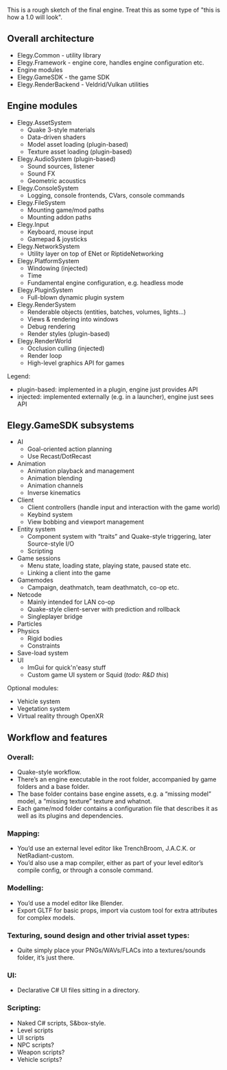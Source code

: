 
This is a rough sketch of the final engine. Treat this as some type of "this is how a 1.0 will look".

## Overall architecture

- Elegy.Common - utility library
- Elegy.Framework - engine core, handles engine configuration etc.
- Engine modules
- Elegy.GameSDK - the game SDK
- Elegy.RenderBackend - Veldrid/Vulkan utilities

## Engine modules

- Elegy.AssetSystem
	- Quake 3-style materials
	- Data-driven shaders
	- Model asset loading (plugin-based)
	- Texture asset loading (plugin-based)
- Elegy.AudioSystem (plugin-based)
	- Sound sources, listener
	- Sound FX
	- Geometric acoustics
- Elegy.ConsoleSystem
	- Logging, console frontends, CVars, console commands
- Elegy.FileSystem
	- Mounting game/mod paths
	- Mounting addon paths
- Elegy.Input
	- Keyboard, mouse input
	- Gamepad & joysticks
- Elegy.NetworkSystem
	- Utility layer on top of ENet or RiptideNetworking
- Elegy.PlatformSystem
	- Windowing (injected)
	- Time
	- Fundamental engine configuration, e.g. headless mode
- Elegy.PluginSystem
	- Full-blown dynamic plugin system
- Elegy.RenderSystem
	- Renderable objects (entities, batches, volumes, lights...)
	- Views & rendering into windows
	- Debug rendering
	- Render styles (plugin-based)
- Elegy.RenderWorld
	- Occlusion culling (injected)
	- Render loop
	- High-level graphics API for games

Legend:
- plugin-based: implemented in a plugin, engine just provides API
- injected: implemented externally (e.g. in a launcher), engine just sees API

## Elegy.GameSDK subsystems

- AI
	- Goal-oriented action planning
	- Use Recast/DotRecast
- Animation
	- Animation playback and management
	- Animation blending
	- Animation channels
	- Inverse kinematics
- Client
	- Client controllers (handle input and interaction with the game world)
	- Keybind system
	- View bobbing and viewport management
- Entity system
	- Component system with “traits” and Quake-style triggering, later Source-style I/O
	- Scripting
- Game sessions
	- Menu state, loading state, playing state, paused state etc.
	- Linking a client into the game
- Gamemodes
	- Campaign, deathmatch, team deathmatch, co-op etc.
- Netcode
	- Mainly intended for LAN co-op
	- Quake-style client-server with prediction and rollback
	- Singleplayer bridge
- Particles
- Physics
	- Rigid bodies
	- Constraints
- Save-load system
- UI
	- ImGui for quick'n'easy stuff
	- Custom game UI system or Squid (*todo: R&D this*)

Optional modules:
- Vehicle system
- Vegetation system
- Virtual reality through OpenXR

## Workflow and features
### Overall:
- Quake-style workflow.
- There’s an engine executable in the root folder, accompanied by game folders and a base folder.
- The base folder contains base engine assets, e.g. a “missing model” model, a “missing texture” texture and whatnot.
- Each game/mod folder contains a configuration file that describes it as well as its plugins and dependencies.

### Mapping:
- You’d use an external level editor like TrenchBroom, J.A.C.K. or NetRadiant-custom.
- You’d also use a map compiler, either as part of your level editor’s compile config, or through a console command.

### Modelling:
- You’d use a model editor like Blender.
- Export GLTF for basic props, import via custom tool for extra attributes for complex models.

### Texturing, sound design and other trivial asset types:
- Quite simply place your PNGs/WAVs/FLACs into a textures/sounds folder, it’s just there.

### UI:
- Declarative C# UI files sitting in a directory.

### Scripting:
- Naked C# scripts, S&box-style.
- Level scripts
- UI scripts
- NPC scripts?
- Weapon scripts?
- Vehicle scripts?

